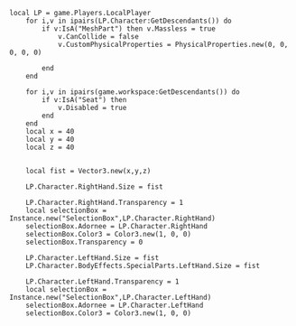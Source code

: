 	local LP = game.Players.LocalPlayer
		for i,v in ipairs(LP.Character:GetDescendants()) do
			if v:IsA("MeshPart") then v.Massless = true
				v.CanCollide = false
				v.CustomPhysicalProperties = PhysicalProperties.new(0, 0, 0, 0, 0)
	
			end
		end
	
		for i,v in ipairs(game.workspace:GetDescendants()) do
			if v:IsA("Seat") then 
				v.Disabled = true
			end
		end
		local x = 40
		local y = 40
		local z = 40
	
	
		local fist = Vector3.new(x,y,z)
	
		LP.Character.RightHand.Size = fist
	
		LP.Character.RightHand.Transparency = 1
		local selectionBox = Instance.new("SelectionBox",LP.Character.RightHand)
		selectionBox.Adornee = LP.Character.RightHand
		selectionBox.Color3 = Color3.new(1, 0, 0)
		selectionBox.Transparency = 0
	
		LP.Character.LeftHand.Size = fist
		LP.Character.BodyEffects.SpecialParts.LeftHand.Size = fist
	
		LP.Character.LeftHand.Transparency = 1
		local selectionBox = Instance.new("SelectionBox",LP.Character.LeftHand)
		selectionBox.Adornee = LP.Character.LeftHand
		selectionBox.Color3 = Color3.new(1, 0, 0)
